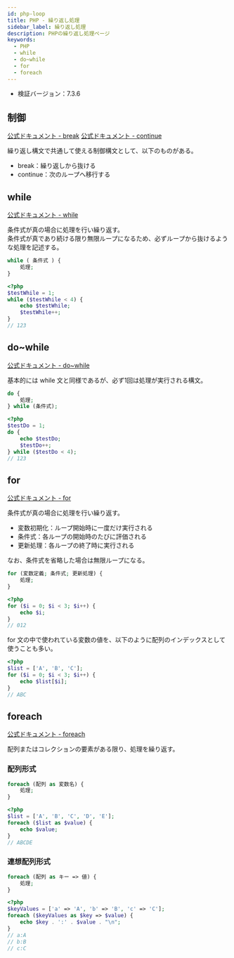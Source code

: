 ```yaml
---
id: php-loop
title: PHP - 繰り返し処理
sidebar_label: 繰り返し処理
description: PHPの繰り返し処理ページ
keywords:
  - PHP
  - while
  - do~while
  - for
  - foreach
---
```


- 検証バージョン：7.3.6

## 制御
[公式ドキュメント - break](https://www.php.net/manual/ja/control-structures.break.php)
[公式ドキュメント - continue](https://www.php.net/manual/ja/control-structures.continue.php)

繰り返し構文で共通して使える制御構文として、以下のものがある。
- break：繰り返しから抜ける
- continue：次のループへ移行する

## while
[公式ドキュメント - while](https://www.php.net/manual/ja/control-structures.while.php)

条件式が真の場合に処理を行い繰り返す。  
条件式が真であり続ける限り無限ループになるため、必ずループから抜けるような処理を記述する。

```php
while ( 条件式 ) {
    処理;
}
```
```php
<?php
$testWhile = 1;
while ($testWhile < 4) {
    echo $testWhile;
    $testWhile++;
}
// 123
```

## do~while
[公式ドキュメント - do~while](https://www.php.net/manual/ja/control-structures.do.while.php)

基本的には while 文と同様であるが、必ず1回は処理が実行される構文。

```php
do {
    処理;
} while (条件式);
```
```php
<?php
$testDo = 1;
do {
    echo $testDo;
    $testDo++;
} while ($testDo < 4);
// 123
```

## for
[公式ドキュメント - for](https://www.php.net/manual/ja/control-structures.for.php)

条件式が真の場合に処理を行い繰り返す。
- 変数初期化：ループ開始時に一度だけ実行される
- 条件式：各ループの開始時のたびに評価される
- 更新処理：各ループの終了時に実行される

なお、条件式を省略した場合は無限ループになる。

```php
for (変数定義; 条件式; 更新処理) {
    処理;
}
```
```php
<?php
for ($i = 0; $i < 3; $i++) {
    echo $i;
}
// 012
```

for 文の中で使われている変数の値を、以下のように配列のインデックスとして使うことも多い。

```php
<?php
$list = ['A', 'B', 'C'];
for ($i = 0; $i < 3; $i++) {
    echo $list[$i];
}
// ABC
```

## foreach
[公式ドキュメント - foreach](https://www.php.net/manual/ja/control-structures.foreach.php)

配列またはコレクションの要素がある限り、処理を繰り返す。

### 配列形式
```php
foreach (配列 as 変数名) {
    処理;
}
```
```php
<?php
$list = ['A', 'B', 'C', 'D', 'E'];
foreach ($list as $value) {
    echo $value;
}
// ABCDE
```

### 連想配列形式
```php
foreach (配列 as キー => 値) {
    処理;
}
```
```php
<?php
$keyValues = ['a' => 'A', 'b' => 'B', 'c' => 'C'];
foreach ($keyValues as $key => $value) {
    echo $key . ':' . $value . "\n";
}
// a:A
// b:B
// c:C
```

